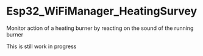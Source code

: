# Esp32_WiFiManager_HeatingSurvey

Monitor action of a heating burner by reacting on the sound of the running burner

This is still work in progress
